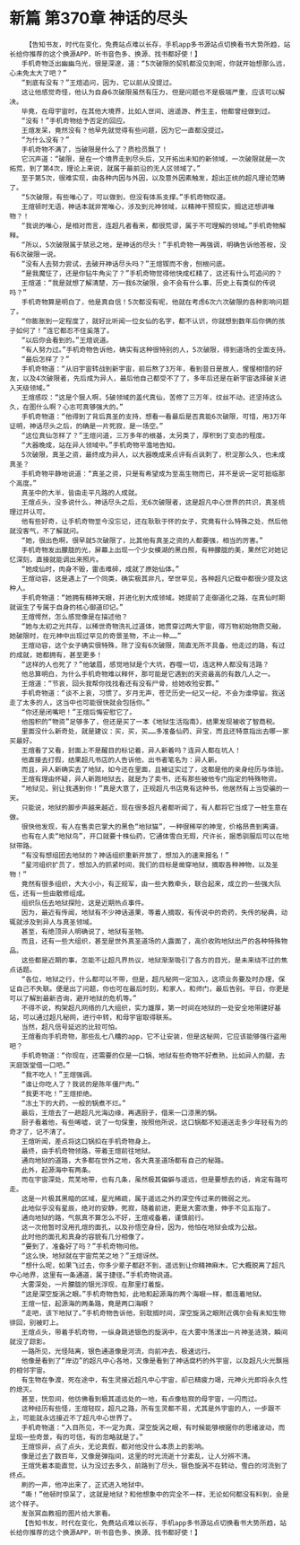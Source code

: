 # 新篇 第370章 神话的尽头
        【告知书友，时代在变化，免费站点难以长存，手机app多书源站点切换看书大势所趋，站长给你推荐的这个换源APP，听书音色多、换源、找书都好使！】
       手机奇物泛出幽幽乌光，很是深邃，道：“5次破限的契机都没见到呢，你就开始想那么远，心未免太大了吧？”
       “到底有没有？”王煊追问，因为，它以前从没提过。
       这让他感觉奇怪，他认为自身6次破限虽然有压力，但是问题也不是极端严重，应该可以解决。
       毕竟，在母宇宙时，在其他大境界，比如人世间、逍遥游、养生主，他都曾经做到过。
       “没有！”手机奇物给予否定的回应。
       王煊发呆，竟然没有？他早先就觉得有些问题，因为它一直都没提过。
       “为什么没有？”
       手机奇物不满了，当破限是什么了？质检员飘了！
       它沉声道：“破限，是在一个境界走到尽头后，又开拓出未知的新领域，一次破限就是一次拓荒，到了第4次，理论上来说，就属于最前沿的无人区领域了。”
       至于第5次，很难实现，由各种内因与外因，以及意外因素触发，超出正统的超凡理论范畴了。
       “5次破限，有些唯心了，可以做到，但没有体系支撑。”手机奇物叹道。
       王煊顿时无语，神话本就非常唯心，涉及到元神领域，以精神干预现实，搁这还想讲唯物？！
       “我说的唯心，是相对而言，连超凡者看来，都很荒谬，属于不可理解的领域。”手机奇物解释。
       “所以，5次破限属于禁忌之地，是神话的尽头！”手机奇物一再强调，明确告诉他答桉，没有6次破限一说。
       “没有人去努力尝试，去破开神话尽头吗？”王煊锲而不舍，刨根问底。
       “是我魔怔了，还是你钻牛角尖了？”手机奇物觉得他快成杠精了，这还有什么可追问的？
       王煊道：“我是就想了解清楚，万一我6次破限，会不会有什么事，历史上有类似的传说吗？”
       手机奇物算是明白了，他是真自信！5次都没有呢，他就在考虑6次六次破限的各种影响问题了。
       “你膨胀到一定程度了，就好比听闻一位女仙的名字，都不认识，你就想到数年后你俩的孩子如何了！”连它都忍不住奚落了。
       “以后你会看到的。”王煊说道。
       “有人努力过。”手机奇物告诉他，确实有这种很特别的人，5次破限，得到道场的全面支持。
       “最后怎样了？”
       手机奇物道：“从旧宇宙转战到新宇宙，前后熬了3万年，看到昔日是故人，惺惺相惜的好友，以及4次破限者，先后成为异人，最后他自己都受不了了，多年后还是在新宇宙选择破关进入天级领域。”
       王煊感叹：“这是个狠人啊，5破领域的盖代真仙，苦修了三万年，纹丝不动，还坚持这么久，在图什么啊？心志可真够强大的。”
       手机奇物道：“他得到了背后真圣的支持，想看一看最后是否真能6次破限，可惜，用3万年证明，神话尽头之后，的确是一片死寂，是一场空。”
       “这位真仙怎样了？”王煊问道，三万多年的根基，太另类了，厚积到了变态的程度。
       “大器晚成，站在异人领域中。”手机奇物平澹地告知。
       5次破限，真圣之资，最终成为异人，以大器晚成来点评有点讽刺了，积淀那么久，也未成真圣？
       手机奇物平静地说道：“真圣之资，只是有希望成为至高生物而已，并不是说一定可抵临那个高度。”
       真圣中的大半，皆由走平凡路的人成就。
       王煊点头，没多说什么，神话尽头之后，无6次破限者，这是超凡中心世界的共识，真圣梳理过并认可。
       他有些好奇，让手机奇物至今没忘记，还在耿耿于怀的女子，究竟有什么特殊之处，然后他就没客气，不了解就问。
       “她，很出色啊，很早就5次破限了，比其他有真圣之资的人都要强，相当的厉害。”
       手机奇物发出朦胧的光，屏幕上出现一个少女模湖的黑白照，有种朦胧的美，果然它对她记忆深刻，直接就能调出来照片。
       “她成仙时，肉身不毁，雷击难碎，成就了原始仙体。”
       王煊动容，这是遇上了一个同类，确实极其非凡，举世罕见，各种超凡记载中都很少提及这种人。
       手机奇物道：“她拥有精神天眼，并进化到大成领域。她提前了走御道化之路，在真仙时期就诞生了专属于自身的核心御道印记。”
       王煊愕然，怎么感觉像是在描述他？
       “她与太初之光共存，以稀世奇物洗礼过道体，她贯穿过两大宇宙，得万物初始物质交融，她破限时，在元神中出现过罕见的奇景圣物，不止一种……”
       王煊动容，这个女子确实很特殊，除了没有6次破限，简直无所不具备，他走过的路，有过的成就，她都拥有，甚至更多！
       “这样的人也死了？”他皱眉，感觉地狱是个大坑，吞噬一切，连这种人都没有活路？
       他总算明白，为什么手机奇物难以释怀，那可能是它遇到的天资最高的有数几人之一。
       王煊道：“节哀，回头我帮你找找看还有没有尸骨，给她收殓安葬。”
       手机奇物道：“谈不上哀，习惯了。岁月无声，苍茫历史一纪又一纪，不会为谁停留。我送走了太多的人，这当中也可能很快就会包括你。”
       “你还是闭嘴吧！”王煊后悔安慰它了。
       他囤积的“物资”足够多了，但还是买了一本《地狱生活指南》，结果发现被收了智商税。
       里面没什么新奇处，就是建议：买，买，买……多准备仙药、异宝，而且还特意指出去哪一家买最好。
       王煊看了又看，封面上不是醒目的标记着，异人新着吗？连异人都在坑人！
       他直接去打假，结果超凡书店的人告诉他，出书者笔名为：异人新。
       而且，异人新确实去了地狱，如今还在里面，且被证实过了，这都是他的亲身经历与体验。
       王煊有理由怀疑，异人新跑地狱去，就是为了卖书，还有那些被他专门指定的特殊物资。
       “地狱见，别让我遇到你！”真是大意了，正规超凡书店竟有这种书，他居然有上当受骗的一天。
       只能说，地狱的脚步声越来越近，现在很多超凡者都听闻了，有人都将它当成了一桩生意在做。
       很快他发现，有人在售卖巴掌大的黑色“地狱猫”，一种很稀罕的神宠，价格昂贵到离谱。
       也有在人卖“地狱鸟”，开口就要十株仙药，它通体雪白无瑕，尺许长，据悉驯服后可以在地狱带路。
       “有没有想组团去地狱的？神话组织重新开放了，想加入的速来报名！”
       “星河组织扩员了，想加入的抓紧时间，我们的目标是凿穿地狱，摘取各种神物，以及圣物！”
       竟然有很多组织，大大小小，有正规军，由一些大教牵头，联合起来，成立的一些强大队伍，还有一些由散修组成。
       组织队伍去地狱探险，这是近期热点事件。
       因为，最近有传闻，地狱有不少神话道果，等着人摘取，有传说中的奇药，失传的秘典，动辄就涉及到异人与真圣领域。
       甚至，有绝顶异人明确说了，地狱有圣物。
       而且，还有一些大组织，甚至是世外真圣道场的人露面了，高价收购地狱出产的各种特殊物品。
       这些都是近期的事，怎能不让超凡界热议，地狱渐渐吸引了各方的目光，是未来绕不过的焦点话题。
       “各位，地狱之行，什么都可以不带，但是，超凡秘网一定加入，这项业务要及时办理，保证自己不失联。便是出了问题，你也可在最后时刻，和家人，和师门，最后告别。平日，你更是可以了解到最新咨询，避开地狱的危机等。”
       不得不说，构架超凡网络的几大组织，实力雄厚，第一时间在地狱的一处安全地带建好基站，可以通过超凡秘网，进行中转，和母宇宙取得联系。
       当然，超凡信号延迟的比较可怕。
       王煊看向手机奇物，那些乱七八糟的app，它不让安装，但是这秘网，它应该能够强行盗用吧？
       手机奇物道：“你现在，还需要的仅是一口锅，地狱有些奇物不好煮熟，比如异人的腿，去天庭饭堂借一口吧。”
       “我不吃人！”王煊强调。
       “谁让你吃人了？我说的是陈年僵尸肉。”
       “我更不吃！”王煊拒绝。
       “冻土下的大药，一般的锅煮不烂。”
       最后，王煊去了一趟超凡光海边缘，再遇厨子，借来一口漆黑的锅。
       厨子看着他，有些唏嘘，说了一句保重，按照他所说，这口锅都不知道送走多少年轻有为的奇才了，记不清了。
       王煊听闻，差点将这口锅扣在手机奇物身上。
       最终，由手机奇物领路，带着王煊前往地狱。
       通向地狱的道路，大多都在世外之地，各大真圣道场都有自己的秘路。
       此外，起源海中有两条。
       而在宇宙深处，荒芜地带，也有几条，虽然极其偏僻与遥远，但是要想去的话，肯定有路可走。
       这是一片极其黑暗的区域，星光稀疏，属于遥远之外的深空传过来的微弱之光。
       此地似乎没有星辰，绝对的安静，死寂，随着前进，更是大雾浓重，伸手不见五指了。
       通向地狱的路，气氛真不算怎么不好，王煊戒备着，谨慎前行。
       这一次他暂时没用孔煊的面孔，以及孙悟空身份，因为，他怕在地狱会成为公敌。
       此时他的面孔和真身的容貌有几分相像了。
       “要到了，准备好了吗？”手机奇物问他。
       “这么快，地狱就在宇宙荒芜之地？”王煊讶然。
       “想什么呢，如果飞过去，你多少辈子都赶不到，遥远到让你精神麻木，它大概脱离了超凡中心地界，这里有一条通道，属于捷径。”手机奇物说道。
       大雾深处，一片朦胧的银光浮现，在那里打着旋。
       “这是深空旋涡之眼。”手机奇物告知，此地和起源海的两个海眼一样，都连着地狱。
       王煊一怔，起源海的两条路，竟是两口海眼？
       “走吧，该下地狱了。”手机奇物告诉他，别耽搁时间，深空旋涡之眼附近偶尔会有未知生物徘回，别被盯上。
       王煊点头，带着手机奇物，一纵身跳进银色的旋涡中，在大雾中荡漾出一片神圣涟漪，瞬间就没了踪影。
       一路所见，光怪陆离，银色通道像是河流，向前冲去，极速远行。
       他像是看到了“岸边”的超凡中心各地，又像是看到了神话腐朽的外宇宙，以及超凡火光飘摇的相邻宇宙。
       有生物在争渡，死在途中，有生灵接近超凡中心宇宙，却已精疲力竭，元神火光即将永久性的熄灭。
       甚至，恍忽间，他彷佛看到极其遥远处的一地，有点像枯寂的母宇宙，一闪而过。
       这种经历有些怪，王煊轻叹，超凡之路，所有生灵都不易，尤其是外宇宙的人，一步跟不上，可能就永远接近不了超凡中心世界了。
       手机奇物道：“入目所见，不一定为真，深空旋涡之眼，有时候能够根据你的思绪波动，而呈现一些奇景，有的可信，有的忽略就是了。”
       王煊惊异，点了点头，无论真假，都对他没什么本质上的影响。
       像是过去了数百年，又像是弹指间，这里的时光流逝十分紊乱，让人分辨不清。
       王煊凭着本能直觉，认为没过去多久，前路到了尽头，银色旋涡不在转动，雪白的河流到了终点。
       刷的一声，他冲出来了，正式进入地狱中。
       “嘶！”他顿时惊呆了，这就是地狱？和他想象中的完全不一样，无论如何都没有料到，会是这个样子。
       发张冥血教祖的图片给大家看。
       【告知书友，时代在变化，免费站点难以长存，手机app多书源站点切换看书大势所趋，站长给你推荐的这个换源APP，听书音色多、换源、找书都好使！】